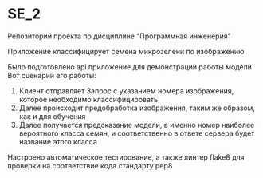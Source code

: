 # SE_2
Репозиторий проекта по дисциплине "Программная инженерия" 

Приложение классифицирует семена микрозелени по изображению

Было подготовлено api приложение для демонстрации работы модели
Вот сценарий его работы:
1) Клиент отправляет Запрос с указанием номера изображения, которое необходимо 
классифицировать
2) Далее происходит предобработка изображения, таким же образом, как и для обучения
3) Далее получается предсказание модели, а именно номер наиболее вероятного класса 
семян, и соответственно в ответе сервера будет название этого класса

Настроено автоматическое тестирование, а также линтер flake8 для проверки на соответствие кода стандарту pep8
